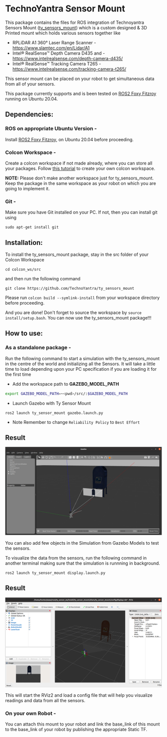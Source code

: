 # TechnoYantra Sensor Mount

This package contains the files for ROS integration of Technoyantra Sensors Mount ([ty_sensors_mount](https://github.com/TechnoYantra/ty_sensors_mount)) which is a custom designed & 3D Printed mount which holds various sensors together like

 * RPLiDAR A1 360° Laser Range Scanner - https://www.slamtec.com/en/Lidar/A1
 * Intel® RealSense™ Depth Camera D435 and - https://www.intelrealsense.com/depth-camera-d435/
 * Intel® RealSense™ Tracking Camera T265 - https://www.intelrealsense.com/tracking-camera-t265/

This sensor mount can be placed on your robot to get simultaneous data from all of your sensors.

This package currently supports and is been tested on [ROS2 Foxy Fitzroy](https://docs.ros.org/en/foxy/Installation/Linux-Install-Debians.html) running on Ubuntu 20.04.

## Dependencies:

### ROS on appropriate Ubuntu Version -

Install [ROS2 Foxy Fitzroy](https://docs.ros.org/en/foxy/Installation/Linux-Install-Debians.html), on Ubuntu 20.04 before proceeding. 

### Colcon Workspace -

Create a colcon workspace if not made already, where you can store all your packages. Follow [this tutorial](https://docs.ros.org/en/foxy/Tutorials/Colcon-Tutorial.html) to create your own colcon workspace.

**NOTE:** Please don't make another workspace just for ty_sensors_mount. Keep the package in the same workspace as your robot on which you are going to implement it.

### Git -

Make sure you have Git installed on your PC. If not, then you can install git using

```
sudo apt-get install git
```

## Installation:

To install the ty_sensors_mount package, stay in the src folder of your Colcon Workspace
```
cd colcon_ws/src
```

and then run the following command

```
git clone https://github.com/TechnoYantra/ty_sensors_mount
```

Please run `colcon build --symlink-install` from your workspace directory before proceeding.

And you are done! Don't forget to source the workspace by `source install/setup.bash`. You can now use the ty_sensors_mount package!!!

## How to use:

### As a standalone package -

Run the following command to start a simulation with the ty_sensors_mount in the centre of the world and initializing all the Sensors. It will take a little time to load depending upon your PC specification if you are loading it for the first time


- Add the workspace path to **GAZEBO_MODEL_PATH**
```bash
export GAZEBO_MODEL_PATH=~<pwd>/src/:$GAZEBO_MODEL_PATH

```

- Launch Gazebo with Ty Sensor Mount

```
ros2 launch ty_sensor_mount gazebo.launch.py
```
- Note Remember to change `Reliability Policy` to `Best Effort`

## Result

![alt gazebo](./images/gazebo.png "Gazebo with TySensorMount")



You can also add few objects in the Simulation from Gazebo Models to test the sensors.

To visualize the data from the sensors, run the following command in another terminal making sure that the simulation is runnning in background.

```
ros2 launch ty_sensor_mount display.launch.py
```

## Result

![alt rviz2](./images/rviz2.png "Rviz2 with TySensorMount" )

This will start the RViz2 and load a config file that will help you visualize readings and data from all the sensors.

### On your own Robot -

You can attach this mount to your robot and link the base_link of this mount to the base_link of your robot by publishing the appropriate Static TF.
